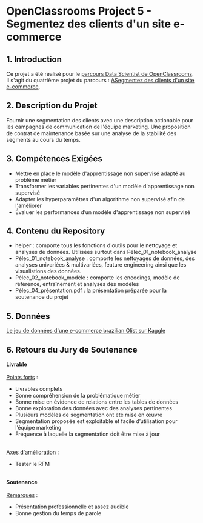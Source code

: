# OpenClassrooms Project 5 - Segmentez des clients d'un site e-commerce

## 1. Introduction
Ce projet a été réalisé pour le [parcours Data Scientist de OpenClassrooms](https://openclassrooms.com/fr/paths/164-data-scientist). <br>
Il s'agit du quatrième projet du parcours : [ASegmentez des clients d'un site e-commerce](https://openclassrooms.com/fr/paths/164/projects/630/assignment).

## 2. Description du Projet
Fournir une segmentation des clients avec une description actionable pour les campagnes de communication de l'équipe marketing. Une proposition de contrat de maintenance basée sur une analyse de la stabilité des segments au cours du temps.


## 3. Compétences Exigées
- Mettre en place le modèle d'apprentissage non supervisé adapté au problème métier
- Transformer les variables pertinentes d'un modèle d'apprentissage non supervisé
- Adapter les hyperparamètres d'un algorithme non supervisé afin de l'améliorer
- Évaluer les performances d’un modèle d'apprentissage non supervisé

## 4. Contenu du Repository
- helper : comporte tous les fonctions d'outils pour le nettoyage et analyses de données. Utilisées surtout dans Pélec_01_notebook_analyse
- Pélec_01_notebook_analyse : comporte les nettoyages de données, des analyses univariées & multivariées, feature engineering ainsi que les visualistions des données.
- Pélec_02_notebook_modèle : comporte les encodings, modèle de référence, entraînement et analyses des modèles
- Pélec_04_présentation.pdf : la présentation préparée pour la soutenance du projet

## 5. Données
[Le jeu de données d'une e-commerce brazilian Olist sur Kaggle](https://www.kaggle.com/olistbr/brazilian-ecommerce#)


## 6. Retours du Jury de Soutenance
**Livrable**<br><br>
<ins>Points forts</ins> :
- Livrables complets 
- Bonne compréhension de la problématique métier
- Bonne mise en évidence de relations entre les tables de données
- Bonne exploration des données avec des analyses pertinentes
- Plusieurs modèles de segmentation ont ete mise en œuvre 
- Segmentation proposée est exploitable et facile d’utilisation pour l’équipe marketing
- Fréquence à laquelle la segmentation doit être mise à jour
<br><br>

<ins>Axes d'amélioration</ins> :
- Tester le RFM
<br><br>

**Soutenance**<br><br>
<ins>Remarques</ins> :
- Présentation professionnelle et assez audible
- Bonne gestion du temps de parole

<br>